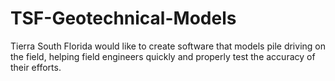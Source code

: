 # TSF-Geotechnical-Models
Tierra South Florida would like to create software that models pile driving on the field, helping field engineers quickly and properly test the accuracy of their efforts.
